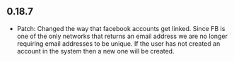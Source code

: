 ## 0.18.7

* Patch: Changed the way that facebook accounts get linked. Since FB is one of the only networks that returns an email address we are no longer requiring email addresses to be unique. If the user has not created an account in the system then a new one will be created.
